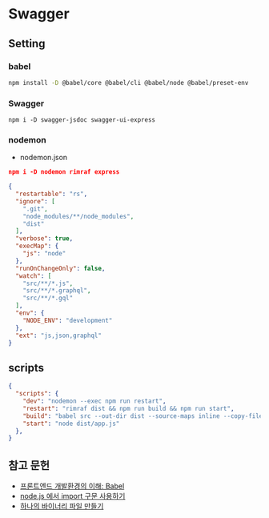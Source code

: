 # Swagger


## Setting


### babel

```bash
npm install -D @babel/core @babel/cli @babel/node @babel/preset-env
```

### Swagger

```
npm i -D swagger-jsdoc swagger-ui-express
```

### nodemon
- nodemon.json

```json
npm i -D nodemon rimraf express
```

```json
{
  "restartable": "rs",
  "ignore": [
    ".git",
    "node_modules/**/node_modules",
    "dist"
  ],
  "verbose": true,
  "execMap": {
    "js": "node"
  },
  "runOnChangeOnly": false,
  "watch": [
    "src/**/*.js",
    "src/**/*.graphql",
    "src/**/*.gql"
  ],
  "env": {
    "NODE_ENV": "development"
  },
  "ext": "js,json,graphql"
}
```


## scripts

```json
{
  "scripts": {
    "dev": "nodemon --exec npm run restart",
    "restart": "rimraf dist && npm run build && npm run start",
    "build": "babel src --out-dir dist --source-maps inline --copy-files",
    "start": "node dist/app.js"
  },
}
```



## 참고 문헌

- [프론트엔드 개발환경의 이해: Babel](https://jeonghwan-kim.github.io/series/2019/12/22/frontend-dev-env-babel.html)
- [node.js 에서 import 구문 사용하기](https://medium.com/@moony211/node-js-%EC%97%90%EC%84%9C-import-%EA%B5%AC%EB%AC%B8-%EC%82%AC%EC%9A%A9%ED%95%98%EA%B8%B0-77547b079136)
- [하나의 바이너리 파일 만들기](https://blog.outsider.ne.kr/1379)